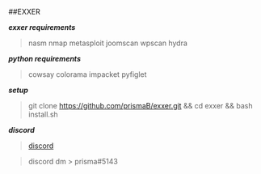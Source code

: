 ##EXXER


***exxer requirements***
>nasm
>nmap
>metasploit
>joomscan
>wpscan
>hydra

***python requirements***
>cowsay
>colorama
>impacket
>pyfiglet

***setup***
>git clone https://github.com/prismaB/exxer.git && cd exxer && bash install.sh


***discord***
>[discord](https://discord.gg/3N73w2GTnZ)


>discord dm > prisma#5143
